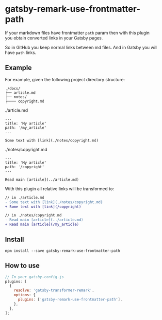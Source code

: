 # gatsby-remark-use-frontmatter-path

If your markdown files have frontmatter `path` param then with this plugin you obtain converted links in your Gatsby pages.

So in GitHub you keep normal links between md files. And in Gatsby you will have `path` links.

## Example

For example, given the following project directory structure:

```text
./docs/
├── article.md
├── notes/
├──── copyright.md
```

./article.md

```text
---
title: 'My article'
path: '/my_article'
---

Some text with [link](./notes/copyright.md)
```

./notes/copyright.md

```text
---
title: 'My article'
path: '/copyright'
---

Read main [article](../article.md)
```

With this plugin all relative links will be transformed to:

```diff
// in ./article.md
- Some text with [link](./notes/copyright.md)
+ Some text with [link](/copyright)

// in ./notes/copyright.md
- Read main [article](../article.md)
+ Read main [article](/my_article)
```

## Install

`npm install --save gatsby-remark-use-frontmatter-path`

## How to use

```js
// In your gatsby-config.js
plugins: [
  {
    resolve: 'gatsby-transformer-remark',
    options: {
      plugins: ['gatsby-remark-use-frontmatter-path'],
    },
  },
];
```
